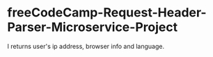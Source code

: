# freeCodeCamp-Request-Header-Parser-Microservice-Project
I returns user's ip address, browser info and language.
